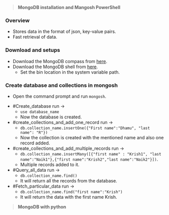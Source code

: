 > **MongoDB installation and Mangosh PowerShell**

### Overview
- Stores data in the format of json, key-value pairs.
- Fast retrieval of data.
 
### Download and setups
* Download the MongoDB compass from [here](https://www.mongodb.com/try/download/community).
* Download the MongoDB shell from [here](https://www.mongodb.com/try/download/shell).
	* Set the bin location in the system variable path.

### Create database and collections in mongosh
- Open the command prompt and run `mongosh`.
* #Create_database run -> 
	* `use database_name`
	* Now the database is created.
* #create_collections_and_add_one_record run -> 
	* `db.collection_name.insertOne({"First name":"Dhamu", "last name": "R"})`
	* Now the collection is created with the mentioned name and also one record added.
* #create_collections_and_add_multiple_records run ->
	* `db.collection_name.insertMany([{"first name" : "Krish1", "last name":"Naik1"},{"first name":"Krish2","last name":"Naik2"}])`. 
	* Multiple records added to it.
* #Query_all_data run ->
	* `db.collection_name.find()`
	* It will return all the records from the database.
* #Fetch_particular_data run -> 
	* `db.collection_name.find("first name":"Krish")`
	* It will return the data with the first name Krish.


> **MongoDB with python**



